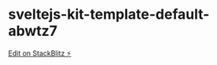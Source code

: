 # sveltejs-kit-template-default-abwtz7

[Edit on StackBlitz ⚡️](https://stackblitz.com/edit/sveltejs-kit-template-default-abwtz7)